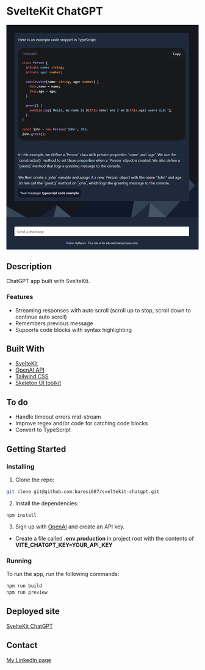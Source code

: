 # SvelteKit ChatGPT

![Screenshot](static/screenshot.png)

## Description

ChatGPT app built with SvelteKit.

### Features

- Streaming responses with auto scroll (scroll up to stop, scroll down to continue auto scroll)
- Remembers previous message
- Supports code blocks with syntax highlighting

## Built With

- [SvelteKit](https://kit.svelte.dev/)
- [OpenAI API](https://platform.openai.com/overview)
- [Tailwind CSS](https://tailwindcss.com/)
- [Skeleton UI toolkit](https://www.skeleton.dev/)

## To do

- Handle timeout errors mid-stream
- Improve regex and/or code for catching code blocks
- Convert to TypeScript

## Getting Started

### Installing

1. Clone the repo:

```bash
git clone git@github.com:baresi687/sveltekit-chatgpt.git
```

2. Install the dependencies:

```
npm install
```

3. Sign up with [OpenAI](https://platform.openai.com/account/api-keys) and create an API key.
- Create a file called **.env.production** in project root with the contents of **VITE_CHATGPT_KEY=YOUR_API_KEY**


### Running

To run the app, run the following commands:

```bash
npm run build
npm run preview
```

## Deployed site

[SvelteKit ChatGPT](https://sveltekit-chatgpt-hreinn.netlify.app/)

## Contact

[My LinkedIn page](https://www.linkedin.com/in/hreinn-gylfason-b9a48521a/)
